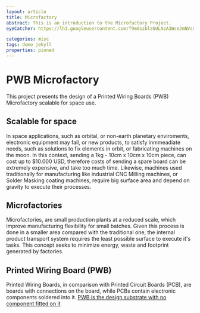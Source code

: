 ```yaml
---
layout: article
title: Microfactory
abstract: This is an introduction to the Microfactory Project.
eyeCatcher: https://lh3.googleusercontent.com/f9mdszblzNUL9zA3Wse2mNVsSDC8SYb8KOSif6wDQFe59ADgX-hYUTYMLFoNixAUIauokhqgW8lMHU_lUhFFyg3HiLZzTijZNC5AJnxzWAdkaKru6r5Jks536v1-g3TK18wAXJWGrg=w2400

categories: misc
tags: demo jekyll
properties: pinned
---
```


# PWB Microfactory
This project presents the design of a Printed Wiring Boards (PWB) Microfactory scalable for space use.

## Scalable for space

In space applications, such as orbital, or non-earth planetary enviroments, electronic equipment may fail, or new products, to satisfy inmmeadiate needs, such as solutions to fix elements in orbit, or fabricating machines on the moon. In this context, sending a 1kg - 10cm x 10cm x 10cm piece, can cost up to $10.000 USD, therefore costs of sending a spare board can be extremely expensive, and take too much time. Likewise, machines used traditionally for manufacturing like industrial CNC Milling machines, or Solder Masking coating machines, require big surface area and depend on gravity to execute their processes.

## Microfactories

Microfactories, are small production plants at a reduced scale, which improve manufacturing flexibility for small batches. Given this process is done in a smaller area compared with the traditional one, the internal product transport system requires the least possible surface to execute it's tasks. This concept seeks to minimize energy, waste and footprint generated by factories.

## Printed Wiring Board (PWB)

Printed Wiring Boards, in comparison with Printed Circuit Boards (PCB), are boards with connections on the board, while PCBs contain electronic components soldered into it. [PWB is the design substrate with no component fitted on it](https://absolutepcbassembly.com/pwb-vs-pcb/)



<!---

## section 1

Jekyll also offers powerful support for code snippets:

{% highlight ruby %}
def print_hi(name)
puts "Hi, #{name}"
end
print_hi('Tom')
#=> prints 'Hi, Tom' to STDOUT.
{% endhighlight %}

## section 2

Check out the [Jekyll docs][jekyll-docs] for more info on how to get the most out of Jekyll. File all bugs/feature requests at [Jekyll’s GitHub repo][jekyll-gh]. If you have questions, you can ask them on [Jekyll Talk][jekyll-talk].

[jekyll-docs]: https://jekyllrb.com/docs/home
[jekyll-gh]: https://github.com/jekyll/jekyll
[jekyll-talk]: https://talk.jekyllrb.com/


```cpp
#include <iostream>
using namespace std;

int main() {
  cout << "Hello World!";
  return 0;
}
// prints 'Hi, Tom' to STDOUT.
```

```python
class Person:
  def __init__(self, name, age):
    self.name = name
    self.age = age

p1 = Person("John", 36)

print(p1.name)
print(p1.age)
```
-->
